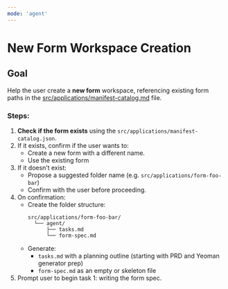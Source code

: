 ```yaml
---
mode: 'agent'
---
```

# New Form Workspace Creation

## Goal
Help the user create a **new form** workspace, referencing existing form paths in the [src/applications/manifest-catalog.md](src/applications/manifest-catalog.md) file.

### Steps:

1. **Check if the form exists** using the `src/applications/manifest-catalog.json`.
2. If it exists, confirm if the user wants to:
   - Create a new form with a different name.
   - Use the existing form
3. If it doesn’t exist:
   - Propose a suggested folder name (e.g. `src/applications/form-foo-bar`)
   - Confirm with the user before proceeding.
4. On confirmation:
   - Create the folder structure:
     ```
     src/applications/form-foo-bar/
       └── agent/
           ├── tasks.md
           └── form-spec.md
     ```
   - Generate:
     - `tasks.md` with a planning outline (starting with PRD and Yeoman generator prep)
     - `form-spec.md` as an empty or skeleton file
5. Prompt user to begin task 1: writing the form spec.